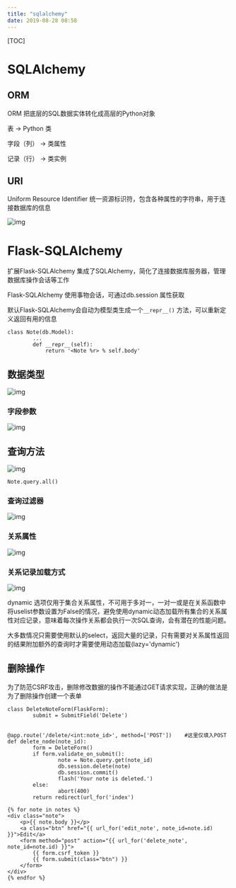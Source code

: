 ```yaml
---
title: "sqlalchemy"
date: 2019-08-28 08:58
---
```

[TOC]



# SQLAlchemy



## ORM

ORM 把底层的SQL数据实体转化成高层的Python对象

表 -> Python 类

字段（列） -> 类属性

记录（行） -> 类实例



## URI 

Uniform Resource Identifier 统一资源标识符，包含各种属性的字符串，用于连接数据库的信息

![img](https://snipboard.io/uLvzNk.jpg)





# Flask-SQLAlchemy

扩展Flask-SQLAlchemy 集成了SQLAlchemy，简化了连接数据库服务器，管理数据库操作会话等工作

Flask-SQLAlchemy 使用事物会话，可通过db.session 属性获取

默认Flask-SQLAlchemy会自动为模型类生成一个`__repr__()` 方法，可以重新定义返回有用的信息	

```
class Note(db.Model):
		...
		def __repr__(self):
		    return '<Note %r> % self.body'
```



## 数据类型

![img](https://snipboard.io/aZ6JC2.jpg)



### 字段参数

![img](https://snipboard.io/3CDmYM.jpg)



## 查询方法

![img](https://snipboard.io/N38pxq.jpg)



```
Note.query.all()
```



### 查询过滤器

![img](https://snipboard.io/wsgA1h.jpg)





### 关系属性

![img](https://snipboard.io/eL2v3y.jpg)



### 关系记录加载方式

![img](https://snipboard.io/lGz6Mr.jpg)

dynamic 选项仅用于集合关系属性，不可用于多对一，一对一或是在关系函数中将uselist参数设置为False的情况，避免使用dynamic动态加载所有集合的关系属性对应记录，意味着每次操作关系都会执行一次SQL查询，会有潜在的性能问题。

大多数情况只需要使用默认的select，返回大量的记录，只有需要对关系属性返回的结果附加额外的查询时才需要使用动态加载(lazy='dynamic')









## 删除操作

为了防范CSRF攻击，删除修改数据的操作不能通过GET请求实现，正确的做法是为了删除操作创建一个表单

```
class DeleteNoteForm(FlaskForm):
		submit = SubmitField('Delete')
		

@app.route('/delete/<int:note_id>', method=['POST'])	#这里仅填入POST
def delete_node(note_id):
		form = DeleteForm()
		if form.validate_on_submit():
				note = Note.query.get(note_id)
				db.session.delete(note)
				db.session.commit()
				flash('Your note is deleted.')
		else:
				abort(400)
		return redirect(url_for('index')
```

```
{% for note in notes %}
<div class="note">
	<p>{{ note.body }}</p>
	<a class="btn" href="{{ url_for('edit_note', note_id=note.id) }}">Edit</a>
	<form method="post" action="{{ url_for('delete_note', note_id=note.id) }}">
		{{ form.csrf_token }}
		{{ form.submit(class="btn") }}
	</form>
</div>
{% endfor %}
```





